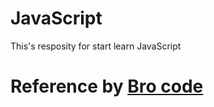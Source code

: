 # JavaScript
This's resposity for start learn JavaScript
# Reference by [Bro code](https://www.youtube.com/@BroCodez)
